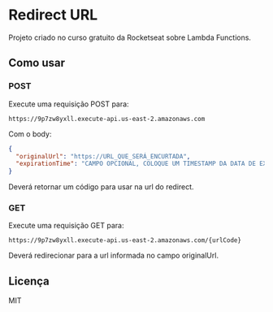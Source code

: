 # Redirect URL

Projeto criado no curso gratuito da Rocketseat sobre Lambda Functions.

## Como usar

### POST
Execute uma requisição POST para:
```
https://9p7zw8yxll.execute-api.us-east-2.amazonaws.com
```

Com o body:
```json
{
  "originalUrl": "https://URL_QUE_SERÁ_ENCURTADA",
  "expirationTime": "CAMPO OPCIONAL, COLOQUE UM TIMESTAMP DA DATA DE EXPIRAÇÂO"
}
```
Deverá retornar um código para usar na url do redirect.


### GET
Execute uma requisição GET para:
```
https://9p7zw8yxll.execute-api.us-east-2.amazonaws.com/{urlCode}
```

Deverá redirecionar para a url informada no campo originalUrl.

## Licença

MIT